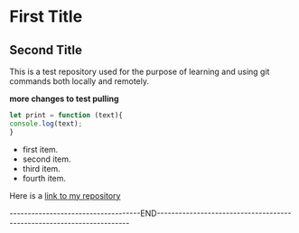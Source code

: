 # First Title
## Second Title
This is a test repository used for the purpose of learning and using git commands both locally and remotely.

**more changes to test pulling**

```javascript
let print = function (text){
console.log(text);
}
```

- first item.
- second item.
- third item.
- fourth item.

Here is a [link to my repository](https://github.com/gislainm/gislainm.github.io)


------------------------------------END----------------------------------------------------------------------
